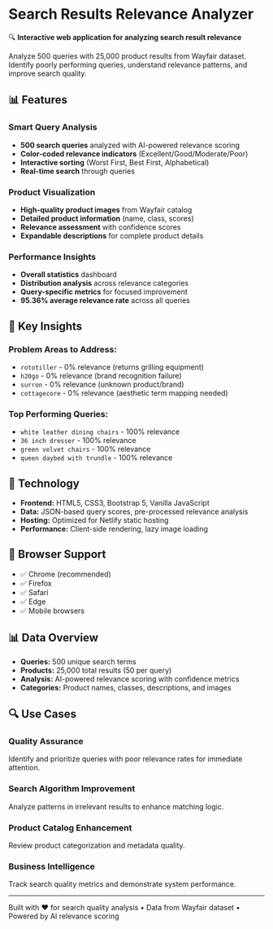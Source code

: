 # Search Results Relevance Analyzer

🔍 **Interactive web application for analyzing search result relevance**

Analyze 500 queries with 25,000 product results from Wayfair dataset. Identify poorly performing queries, understand relevance patterns, and improve search quality.

## 📊 Features

### **Smart Query Analysis**
- **500 search queries** analyzed with AI-powered relevance scoring
- **Color-coded relevance indicators** (Excellent/Good/Moderate/Poor)
- **Interactive sorting** (Worst First, Best First, Alphabetical)
- **Real-time search** through queries

### **Product Visualization**
- **High-quality product images** from Wayfair catalog
- **Detailed product information** (name, class, scores)
- **Relevance assessment** with confidence scores
- **Expandable descriptions** for complete product details

### **Performance Insights**
- **Overall statistics** dashboard
- **Distribution analysis** across relevance categories
- **Query-specific metrics** for focused improvement
- **95.36% average relevance rate** across all queries

## 🎯 Key Insights

### **Problem Areas to Address:**
- `rototiller` - 0% relevance (returns grilling equipment)
- `h20go` - 0% relevance (brand recognition failure)
- `surron` - 0% relevance (unknown product/brand)
- `cottagecore` - 0% relevance (aesthetic term mapping needed)

### **Top Performing Queries:**
- `white leather dining chairs` - 100% relevance
- `36 inch dresser` - 100% relevance  
- `green velvet chairs` - 100% relevance
- `queen daybed with trundle` - 100% relevance

## 🚀 Technology

- **Frontend:** HTML5, CSS3, Bootstrap 5, Vanilla JavaScript
- **Data:** JSON-based query scores, pre-processed relevance analysis
- **Hosting:** Optimized for Netlify static hosting
- **Performance:** Client-side rendering, lazy image loading

## 📱 Browser Support

- ✅ Chrome (recommended)
- ✅ Firefox  
- ✅ Safari
- ✅ Edge
- ✅ Mobile browsers

## 📊 Data Overview

- **Queries:** 500 unique search terms
- **Products:** 25,000 total results (50 per query)
- **Analysis:** AI-powered relevance scoring with confidence metrics
- **Categories:** Product names, classes, descriptions, and images

## 🔍 Use Cases

### **Quality Assurance**
Identify and prioritize queries with poor relevance rates for immediate attention.

### **Search Algorithm Improvement** 
Analyze patterns in irrelevant results to enhance matching logic.

### **Product Catalog Enhancement**
Review product categorization and metadata quality.

### **Business Intelligence**
Track search quality metrics and demonstrate system performance.

---

Built with ❤️ for search quality analysis • Data from Wayfair dataset • Powered by AI relevance scoring
